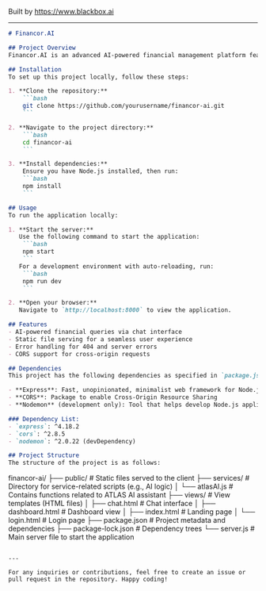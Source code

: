 
Built by https://www.blackbox.ai

---

```markdown
# Financor.AI

## Project Overview
Financor.AI is an advanced AI-powered financial management platform featuring the powerful ATLAS AI assistant. The platform aims to provide users with tools for managing their finances effectively through a chat interface with the AI assistant.

## Installation
To set up this project locally, follow these steps:

1. **Clone the repository:**
    ```bash
    git clone https://github.com/yourusername/financor-ai.git
    ```

2. **Navigate to the project directory:**
    ```bash
    cd financor-ai
    ```

3. **Install dependencies:**
    Ensure you have Node.js installed, then run:
    ```bash
    npm install
    ```

## Usage
To run the application locally:

1. **Start the server:**
   Use the following command to start the application:
    ```bash
    npm start
    ```
   For a development environment with auto-reloading, run:
    ```bash
    npm run dev
    ```

2. **Open your browser:**
   Navigate to `http://localhost:8000` to view the application.

## Features
- AI-powered financial queries via chat interface
- Static file serving for a seamless user experience
- Error handling for 404 and server errors
- CORS support for cross-origin requests

## Dependencies
This project has the following dependencies as specified in `package.json`:

- **Express**: Fast, unopinionated, minimalist web framework for Node.js
- **CORS**: Package to enable Cross-Origin Resource Sharing
- **Nodemon** (development only): Tool that helps develop Node.js applications by automatically restarting the server

### Dependency List:
- `express`: ^4.18.2
- `cors`: ^2.8.5
- `nodemon`: ^2.0.22 (devDependency)

## Project Structure
The structure of the project is as follows:

```
financor-ai/
├── public/                 # Static files served to the client
├── services/               # Directory for service-related scripts (e.g., AI logic)
│   └── atlasAI.js          # Contains functions related to ATLAS AI assistant
├── views/                  # View templates (HTML files)
│   ├── chat.html           # Chat interface
│   ├── dashboard.html      # Dashboard view
│   ├── index.html          # Landing page
│   └── login.html          # Login page
├── package.json            # Project metadata and dependencies
├── package-lock.json       # Dependency trees
└── server.js               # Main server file to start the application
```

---

For any inquiries or contributions, feel free to create an issue or pull request in the repository. Happy coding!
```